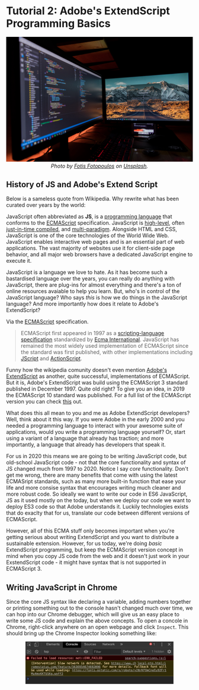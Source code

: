 # Tutorial 2: Adobe's ExtendScript Programming Basics
<p align="center">
  <img src='./assets/cover-image.jpg'>
  <cite>Photo by <a href='https://unsplash.com/@ffstop?utm_source=unsplash&utm_medium=referral&utm_content=creditCopyText'>Fotis Fotopoulos</a> on <a href='https://unsplash.com/'>Unsplash</a>.</cite>
</p>

## History of JS and Adobe's Extend Script

Below is a sameless quote from Wikipedia. Why rewrite what has been curated over years by the world: 

JavaScript often abbreviated as <b>JS</b>, is a <a href="https://en.wikipedia.org/wiki/Programming_language" title="Programming language">programming language</a> that conforms to the <a href="https://en.wikipedia.org/wiki/ECMAScript" title="ECMAScript">ECMAScript</a> specification. JavaScript is <a href="https://en.wikipedia.org/wiki/High-level_programming_language" title="High-level programming language">high-level</a>, often <a href="https://en.wikipedia.org/wiki/Just-in-time_compilation" title="Just-in-time compilation">just-in-time compiled</a>,
and <a href="https://en.wikipedia.org/wiki/Programming_paradigm" title="Programming paradigm">multi-paradigm</a>. 
Alongside HTML and CSS, JavaScript is one of the core technologies of the World Wide Web. JavaScript enables interactive web pages and is an essential part of web applications. The vast majority of websites use it for client-side page behavior, and all major web browsers have a dedicated JavaScript engine to execute it.

JavaScript is a language we love to hate. As it has become such a bastardised language over the years, you can really do anything with JavaScript, there are plug-ins for almost everything and there's a ton of online resources avaiable to help you learn. But, who's in control of the JavaScript language? Who says *this* is how we do things in the JavaScript language? And more importantly how does it relate to Adobe's ExtendScript? 

Via the <a href="https://en.wikipedia.org/wiki/ECMAScript" title="ECMAScript">ECMAScript</a> specification. 

> ECMAScript first appeared in 1997 as a <a href="/https://en.wikipedia.org/wiki/Scripting-language" class="mw-redirect" title="Scripting-language">scripting-language</a> <a href="/https://en.wikipedia.org/wiki/Specification_(technical_standard)" title="Specification (technical standard)">specification</a> standardized by <a href="/https://en.wikipedia.org/wiki/Ecma_International" title="Ecma International">Ecma International</a>. JavaScript has remained the most widely used implementation of ECMAScript since the standard was first published, with other implementations including <a href="/https://en.wikipedia.org/wiki/JScript" title="JScript">JScript</a> and <a href="/https://en.wikipedia.org/wiki/ActionScript" title="ActionScript">ActionScript</a>.

Funny how the wikipedia comunity doesn't even mention <a href='https://en.wikipedia.org/wiki/ExtendScript'>Adobe's ExtendScript</a> as another, quite successful, implementations of ECMAScript. But it is, Adobe's ExtendScript was build using the ECMAScript 3 standard published in December 1997. Quite old right? To give you an idea, in 2019 the ECMAScript 10 standard was published. For a full list of the ECMAScript version you can check <a href='https://en.wikipedia.org/wiki/ECMAScript#Versions'>this</a> out. 

What does this all mean to you and me as Adobe ExtendScript developers? Well, think about it this way. If you were Adobe in the early 2000 and you needed a programming language to interact with your awesome suite of applications, would you write a programming language yourself? Or, start using a variant of a language that already has traction; and more importantly, a language that already has developers that speak it. 

For us in 2020 this means we are going to be writing JavaScript code, but old-school JavaScript code - not that the core functionality and syntax of JS changed much from 1997 to 2020. Notice I say *core* functionality. Don't get me wrong, there are many benefits that come with using the latest ECMASript standards, such as many more built-in function that ease your life and more consise syntax that encourages writing much cleaner and more robust code. So ideally we want to write our code in ES6 JavaScript, JS as it used mostly on the today, but when we deploy our code we want to deploy ES3 code so that Adobe understands it. Luckily technologies exists that do exaclty that for us, translate our code between different versions of ECMAScript. 

However, all of this ECMA stuff only becomes important when you're getting serious about writing ExtendScript and you want to distribute a sustainable extension. However, for us today, we're doing *basic* ExtendScript programming, but keep the ECMAScript version concept in mind when you copy JS code from the web and it doesn't just work in your ExstendScript code - it might have syntax that is not supported in ECMAScript 3. 

## Writing JavaScript in Chrome

Since the core JS syntax like declaring a variable, adding numbers together or printing something out to the console hasn't changed much over time, we can hop into our Chrome debugger, which will give us an easy place to write some JS code and explain the above concepts. To open a concole in Chrome, right-click anywhere on an open webpage and click `Inspect`. This should bring up the Chrome Inspector looking something like: 


<p align="center">

  <img src='./assets/chrome-inspector.jpg' width='400px'>
  
</p>
